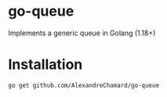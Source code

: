 # go-queue
Implements a generic queue in Golang (1.18+)

# Installation

```sh
go get github.com/AlexandreChamard/go-queue
```
